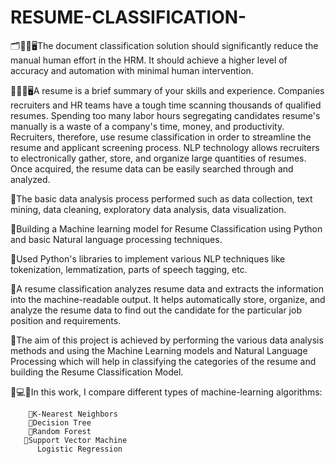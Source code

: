 # RESUME-CLASSIFICATION-

🗂📑📝🖥The document classification solution should significantly reduce the manual human effort in the HRM. It should achieve a higher level of accuracy and automation with minimal human intervention.

📌📄🧠🖥A resume is a brief summary of your skills and experience. Companies recruiters and HR teams have a tough time scanning thousands of qualified resumes. Spending too many labor hours segregating candidates 
         resume's manually is a waste of a company's time, money, and productivity. Recruiters, therefore, use resume classification in order to streamline the resume and applicant screening process. NLP technology 
         allows recruiters to electronically gather, store, and organize large quantities of resumes. Once acquired, the resume data can be easily searched through and analyzed.

🔸The basic data analysis process performed such as data collection, text mining, data cleaning, exploratory data analysis, data visualization.

🔹Building a Machine learning model for Resume Classification using Python and basic Natural language processing techniques.

🔸Used Python's libraries to implement various NLP techniques like tokenization, lemmatization, parts of speech tagging, etc.

🔹A resume classification analyzes resume data and extracts the information into the machine-readable output. It helps automatically store, organize, and analyze the resume data to find out the candidate for the 
  particular job position and requirements.
     
🔸The aim of this project is achieved by performing the various data analysis methods and using the Machine Learning models and Natural Language Processing which will help in classifying the categories of the 
   resume and building the Resume Classification Model.

📌💻🧠In this work, I compare different types of machine-learning algorithms:

        🎯K-Nearest Neighbors
        🌲Decision Tree
        🌲Random Forest
       🚀Support Vector Machine
          Logistic Regression
